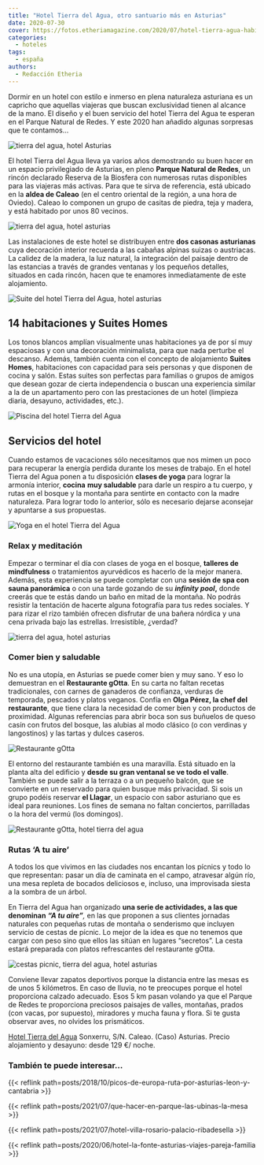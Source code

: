 ```yaml
---
title: "Hotel Tierra del Agua, otro santuario más en Asturias"
date: 2020-07-30
cover: https://fotos.etheriamagazine.com/2020/07/hotel-tierra-agua-habitacion.jpg
categories: 
  - hoteles
tags: 
  - españa
authors: 
  - Redacción Etheria
---
```


Dormir en un hotel con estilo e inmerso en plena naturaleza asturiana es un capricho que aquellas viajeras que buscan exclusividad tienen al alcance de la mano. El diseño y el buen servicio del hotel Tierra del Agua te esperan en el Parque Natural de Redes. Y este 2020 han añadido algunas sorpresas que te contamos...

![tierra del agua, hotel Asturias](https://fotos.etheriamagazine.com/2020/07/hotel-tierra-agua-habitacion.jpg "Habitación de Tierra del Agua (Asturias).")

El hotel Tierra del Agua lleva ya varios años demostrando su buen hacer en un espacio 
privilegiado de Asturias, en pleno **Parque Natural de Redes**, un rincón declarado 
Reserva de la Biosfera con numerosas rutas disponibles para las viajeras más activas. 
Para que te sirva de referencia, está ubicado en la **aldea de Caleao** (en el centro 
oriental de la región, a una hora de Oviedo). Caleao lo componen un grupo de casitas de 
piedra, teja y madera, y está habitado por unos 80 vecinos. 

![tierra del agua, hotel asturias](https://fotos.etheriamagazine.com/2020/07/hotel-tierra-agua-terraza.jpg "Terraza del hotel Tierra del Agua.")

Las instalaciones de este hotel se distribuyen entre **dos casonas asturianas** cuya 
decoración interior recuerda a las cabañas alpinas suizas o austriacas. La calidez de la 
madera, la luz natural, la integración del paisaje dentro de las estancias a través de 
grandes ventanas y los pequeños detalles, situados en cada rincón, hacen que te enamores 
inmediatamente de este alojamiento. 

![Suite del hotel Tierra del Agua, hotel asturias](https://fotos.etheriamagazine.com/2020/07/hotel-tierra-agua-suite.jpg "Suite del hotel Tierra del Agua.")

## 14 habitaciones y Suites Homes

Los tonos blancos amplían visualmente unas habitaciones ya de por sí muy espaciosas y 
con una decoración minimalista, para que nada perturbe el descanso. Además, también 
cuenta con el concepto de alojamiento **Suites Homes**, habitaciones con capacidad para 
seis personas y que disponen de cocina y salón. Estas suites son perfectas para familias 
o grupos de amigos que desean gozar de cierta independencia o buscan una experiencia 
similar a la de un apartamento pero con las prestaciones de un hotel (limpieza diaria, 
desayuno, actividades, etc.). 

![Piscina del hotel Tierra del Agua](https://fotos.etheriamagazine.com/2020/07/hotel-tierra-agua-infinity-pool.jpg "Piscina del hotel Tierra del Agua.")

## Servicios del hotel

Cuando estamos de vacaciones sólo necesitamos que nos mimen un poco para recuperar la 
energía perdida durante los meses de trabajo. En el hotel Tierra del Agua ponen a tu 
disposición **clases de yoga** para lograr la armonía interior, **cocina** **muy 
saludable** para darle un respiro a tu cuerpo, y rutas en el bosque y la montaña para 
sentirte en contacto con la madre naturaleza. Para lograr todo lo anterior, sólo es 
necesario dejarse aconsejar y apuntarse a sus propuestas. 

![Yoga en el hotel Tierra del Agua](https://fotos.etheriamagazine.com/2020/07/hotel-tierra-agua-yoga.jpg "Yoga en el hotel Tierra del Agua.")

### Relax y meditación

Empezar o terminar el día con clases de yoga en el bosque, **talleres de mindfulness** o 
tratamientos ayurvédicos es hacerlo de la mejor manera. Además, esta experiencia se 
puede completar con una **sesión de spa con sauna panorámica** o con una tarde gozando 
de su **_infinity pool_,** donde creerás que te estás dando un baño en mitad de la 
montaña. No podrás resistir la tentación de hacerte alguna fotografía para tus redes 
sociales. Y para rizar el rizo también ofrecen disfrutar de una bañera nórdica y una 
cena privada bajo las estrellas. Irresistible, ¿verdad? 

![tierra del agua, hotel asturias](https://fotos.etheriamagazine.com/2020/07/hotel-tierra-agua-spa.jpg "Spa del hotel Tierra del Agua.")

### Comer bien y saludable

No es una utopía, en Asturias se puede comer bien y muy sano. Y eso lo demuestran en el 
**Restaurante gOtta**. En su carta no faltan recetas tradicionales, con carnes de 
ganaderos de confianza, verduras de temporada, pescados y platos veganos. Confía en 
**Olga Pérez, la chef del restaurante**, que tiene clara la necesidad de comer bien y 
con productos de proximidad. Algunas referencias para abrir boca son sus buñuelos de 
queso casín con frutos del bosque, las alubias al modo clásico (o con verdinas y 
langostinos) y las tartas y dulces caseros. 

![Restaurante gOtta](https://fotos.etheriamagazine.com/2020/07/hotel-tierra-agua-gotta.jpg "Restaurante gOtta.")

El entorno del restaurante también es una maravilla. Está situado en la planta alta del 
edificio y **desde su gran ventanal se ve todo el valle**. También se puede salir a la 
terraza o a un pequeño balcón, que se convierte en un reservado para quien busque más 
privacidad. Si sois un grupo podéis reservar **el Llagar**, un espacio con sabor 
asturiano que es ideal para reuniones. Los fines de semana no faltan conciertos, 
parrilladas o la hora del vermú (los domingos). 

![Restaurante gOtta, hotel tierra del agua](https://fotos.etheriamagazine.com/2020/07/hotel-tierra-agua-restaurante-gotta.jpg "Restaurante gOtta.")

### Rutas ‘A tu aire’

A todos los que vivimos en las ciudades nos encantan los pícnics y todo lo que 
representan: pasar un día de caminata en el campo, atravesar algún río, una mesa repleta 
de bocados deliciosos e, incluso, una improvisada siesta a la sombra de un árbol. 

En Tierra del Agua han organizado **una serie de actividades, a las que denominan** 
_**“A tu aire”**,_ en las que proponen a sus clientes jornadas naturales con pequeñas 
rutas de montaña o senderismo que incluyen servicio de cestas de pícnic. Lo mejor de la 
idea es que no tenemos que cargar con peso sino que ellos las sitúan en lugares 
“secretos”. La cesta estará preparada con platos refrescantes del restaurante gOtta. 

![cestas picnic, tierra del agua, hotel asturias](https://fotos.etheriamagazine.com/2020/07/hotel-tierra-agua-picnic.jpg "Cesta de pícnic, una propuesta del hotel.")

Conviene llevar zapatos deportivos porque la distancia entre las mesas es de unos 5 
kilómetros. En caso de lluvia, no te preocupes porque el hotel proporciona calzado 
adecuado. Esos 5 km pasan volando ya que el Parque de Redes te proporciona preciosos 
paisajes de valles, montañas, prados (con vacas, por supuesto), miradores y mucha fauna 
y flora. Si te gusta observar aves, no olvides los prismáticos. 

[Hotel Tierra del Agua](http://www.tierradelagua.es/) Sonxerru, S/N. Caleao. (Caso) 
Asturias. Precio alojamiento y desayuno: desde 129 €/ noche. 

### También te puede interesar...

{{< reflink path=posts/2018/10/picos-de-europa-ruta-por-asturias-leon-y-cantabria >}} 

{{< reflink path=posts/2021/07/que-hacer-en-parque-las-ubinas-la-mesa >}} 

{{< reflink path=posts/2021/07/hotel-villa-rosario-palacio-ribadesella >}} 

{{< reflink path=posts/2020/06/hotel-la-fonte-asturias-viajes-pareja-familia >}}
